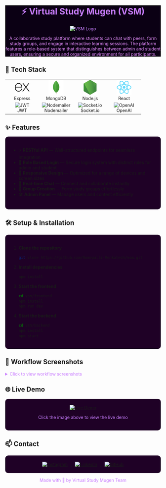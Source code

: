 <div align="center" style="background-color: #0B0014; color: #C87CFF;">

# ⚡ Virtual Study Mugen (VSM)

<p align="center">
  <img src="YOUR_IMAGE_URL" alt="VSM Logo" width="200"/>
</p>

<p style="color: #E58CFF;">
A collaborative study platform where students can chat with peers, form study groups, and engage in interactive learning sessions. The platform features a role-based system that distinguishes between admin and student users, ensuring a secure and organized environment for all participants.
</p>

</div>

## 🚀 Tech Stack

<table>
  <tr>
    <td align="center" width="96">
      <img src="https://raw.githubusercontent.com/devicons/devicon/master/icons/express/express-original.svg" width="48" height="48" alt="Express" />
      <br>Express
    </td>
    <td align="center" width="96">
      <img src="https://raw.githubusercontent.com/devicons/devicon/master/icons/mongodb/mongodb-original.svg" width="48" height="48" alt="MongoDB" />
      <br>MongoDB
    </td>
    <td align="center" width="96">
      <img src="https://raw.githubusercontent.com/devicons/devicon/master/icons/nodejs/nodejs-original.svg" width="48" height="48" alt="Node.js" />
      <br>Node.js
    </td>
    <td align="center" width="96">
      <img src="https://raw.githubusercontent.com/devicons/devicon/master/icons/react/react-original.svg" width="48" height="48" alt="React" />
      <br>React
    </td>
  </tr>
  <tr>
    <td align="center" width="96">
      <img src="https://jwt.io/img/pic_logo.svg" width="48" height="48" alt="JWT" />
      <br>JWT
    </td>
    <td align="center" width="96">
      <img src="https://nodemailer.com/nm_logo_200x136.png" width="48" height="48" alt="Nodemailer" />
      <br>Nodemailer
    </td>
    <td align="center" width="96">
      <img src="https://socket.io/images/logo.svg" width="48" height="48" alt="Socket.io" />
      <br>Socket.io
    </td>
    <td align="center" width="96">
      <img src="https://raw.githubusercontent.com/devicons/devicon/master/icons/openai/openai-original.svg" width="48" height="48" alt="OpenAI" />
      <br>OpenAI
    </td>
  </tr>
</table>

## ✨ Features

<div style="background-color: #1f0126; padding: 20px; border-radius: 10px;">

- ⚡ **RESTful API** — Well-structured endpoints for seamless integration
- 🔐 **Role Based Login** — Secure login system with distinct roles for admin and student
- 📱 **Responsive Design** — Optimized for a range of devices and screen sizes
- 💬 **Real-time Chat** — Connect and collaborate instantly
- 👥 **Group Creation** — Form study groups effortlessly
- 🛠 **Admin Panel** — Manage users and content efficiently

</div>

## 🛠️ Setup & Installation

<div style="background-color: #1f0126; padding: 20px; border-radius: 10px;">

1. **Clone the repository**
   ```bash
   git clone https://github.com/Somepalli-Venkatesh/vsm.git
   ```

2. **Install dependencies**
   ```bash
   npm install
   ```

3. **Start the frontend**
   ```bash
   cd vsm/frontend
   npm install
   npm run dev
   ```

4. **Start the backend**
   ```bash
   cd vsm/backend
   npm install
   npm start
   ```

</div>

## 📸 Workflow Screenshots

<details>
<summary style="color: #C87CFF;">Click to view workflow screenshots</summary>

<p align="center">
  <img src="./frontend/src/assets/abvsm.png" alt="Workflow 1" width="400"/>
  <img src="./screenshots/workflow2.png" alt="Workflow 2" width="400"/>
</p>

<p align="center">
  <img src="./screenshots/workflow3.png" alt="Workflow 3" width="400"/>
  <img src="./screenshots/workflow4.png" alt="Workflow 4" width="400"/>
</p>

<p align="center">
  <img src="./screenshots/workflow5.png" alt="Workflow 5" width="400"/>
  <img src="./screenshots/workflow6.png" alt="Workflow 6" width="400"/>
</p>

<p align="center">
  <img src="./screenshots/workflow7.png" alt="Workflow 7" width="400"/>
  <img src="./screenshots/workflow8.png" alt="Workflow 8" width="400"/>
</p>

<p align="center">
  <img src="./screenshots/workflow9.png" alt="Workflow 9" width="400"/>
  <img src="./screenshots/workflow10.png" alt="Workflow 10" width="400"/>
</p>

<p align="center">
  <img src="./screenshots/workflow11.png" alt="Workflow 11" width="400"/>
  <img src="./screenshots/workflow12.png" alt="Workflow 12" width="400"/>
</p>

<p align="center">
  <img src="./screenshots/workflow13.png" alt="Workflow 13" width="400"/>
  <img src="./screenshots/workflow14.png" alt="Workflow 14" width="400"/>
</p>

<p align="center">
  <img src="./screenshots/workflow15.png" alt="Workflow 15" width="400"/>
  <img src="./screenshots/workflow16.png" alt="Workflow 16" width="400"/>
</p>

<p align="center">
  <img src="./screenshots/workflow17.png" alt="Workflow 17" width="400"/>
  <img src="./screenshots/workflow18.png" alt="Workflow 18" width="400"/>
</p>

<p align="center">
  <img src="./screenshots/workflow19.png" alt="Workflow 19" width="400"/>
  <img src="./screenshots/workflow20.png" alt="Workflow 20" width="400"/>
</p>

</details>

## 🌐 Live Demo

<div align="center" style="background-color: #1f0126; padding: 20px; border-radius: 10px;">
  <a href="https://dummyurl.com" target="_blank">
    <img src="./screenshots/demo.png" alt="Live Demo" width="200"/>
  </a>
  <p style="color: #C87CFF;">Click the image above to view the live demo</p>
</div>

## 📫 Contact

<div align="center" style="background-color: #1f0126; padding: 20px; border-radius: 10px;">
  <a href="https://instagram.com" target="_blank">
    <img src="./screenshots/instagram_icon.png" alt="Instagram" width="40" style="margin: 0 10px"/>
  </a>
  <a href="https://linkedin.com" target="_blank">
    <img src="./screenshots/linkedin_icon.png" alt="LinkedIn" width="40" style="margin: 0 10px"/>
  </a>
  <a href="https://github.com" target="_blank">
    <img src="./screenshots/github_icon.png" alt="GitHub" width="40" style="margin: 0 10px"/>
  </a>
</div>

<div align="center">
  <p style="color: #C87CFF;">Made with 💜 by Virtual Study Mugen Team</p>
</div>
